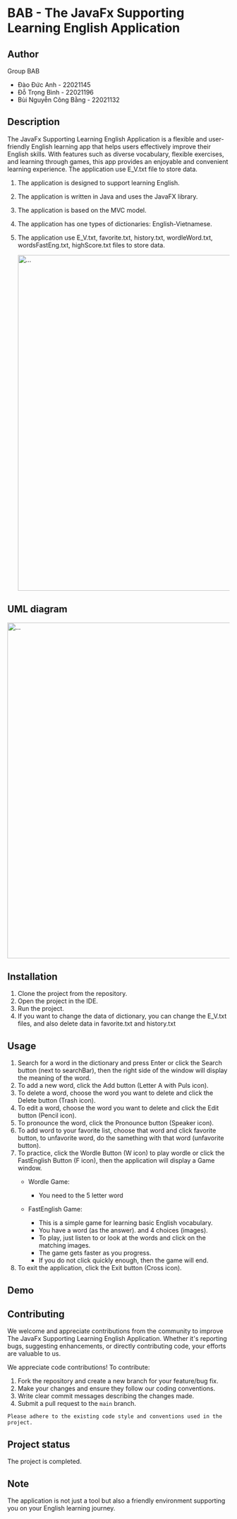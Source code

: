 # BAB - The JavaFx Supporting Learning English Application

## Author

Group BAB
- Đào Đức Anh - 22021145
- Đỗ Trọng Bình - 22021196
- Bùi Nguyễn Công Bằng - 22021132

## Description
The JavaFx Supporting Learning English Application is a flexible and user-friendly English learning app that helps users effectively improve their English skills. With features such as diverse vocabulary, flexible exercises, and learning through games, this app provides an enjoyable and convenient learning experience. The application use E_V.txt file to store data.

1. The application is designed to support learning English.
2. The application is written in Java and uses the JavaFX library.
3. The application is based on the MVC model.
4. The application has one types of dictionaries: English-Vietnamese.
5. The application use E_V.txt, favorite.txt, history.txt, wordleWord.txt, wordsFastEng.txt, highScore.txt files to store data.




   <img src="https://github.com/dwcsnh/English-Learning-App/assets/144114071/c30d3184-9d73-4e35-909a-60b64a197adf" alt="..." width="760" />




## UML diagram



   <img src="https://github.com/dwcsnh/English-Learning-App/assets/144114071/dc05571e-2b28-4749-bfc5-5878e35a77b2" alt="..." width="760" />

## Installation
1. Clone the project from the repository.
2. Open the project in the IDE.
3. Run the project.
4. If you want to change the data of dictionary, you can change the E_V.txt files, and also delete data in favorite.txt and history.txt


## Usage
1. Search for a word in the dictionary and press Enter or click the Search button (next to searchBar), then the right side of the window will display the meaning of the word.
2. To add a new word, click the Add button (Letter A with Puls icon).
3. To delete a word, choose the word you want to delete and click the Delete button (Trash icon).
4. To edit a word, choose the word you want to delete and click the Edit button (Pencil icon).
5. To pronounce the word, click the Pronounce button (Speaker icon).
6. To add word to your favorite list, choose that word and click favorite button, to unfavorite word, do the samething with that word (unfavorite button). 
7. To practice, click the Wordle Button (W icon) to play wordle or click the FastEnglish Button (F icon), then the application will display a Game window.
   - Wordle Game:
     + You need to the 5 letter word
    
   - FastEnglish Game:
     + This is a simple game for learning basic English vocabulary.
     + You have a word (as the answer). and 4 choices (images).
     + To play, just listen to or look at the words and click on the matching images.
     + The game gets faster as you progress.
     + If you do not click quickly enough, then the game will end.
8. To exit the application, click the Exit button (Cross icon).

## Demo

## Contributing
We welcome and appreciate contributions from the community to improve The JavaFx Supporting Learning English Application. Whether it's reporting bugs, suggesting enhancements, or directly contributing code, your efforts are valuable to us.

We appreciate code contributions! To contribute:
1. Fork the repository and create a new branch for your feature/bug fix.
2. Make your changes and ensure they follow our coding conventions.
3. Write clear commit messages describing the changes made.
4. Submit a pull request to the `main` branch.
   
`
Please adhere to the existing code style and conventions used in the project.
`

## Project status
The project is completed.

## Note 
The application is not just a tool but also a friendly environment supporting you on your English learning journey.
